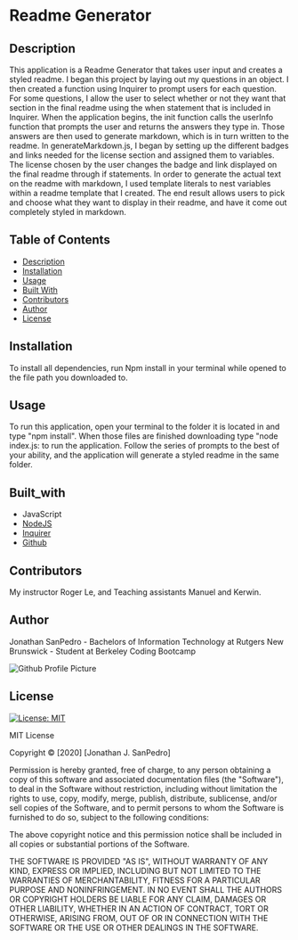 # Readme Generator

## Description
This application is a Readme Generator that takes user input and creates a styled readme. I began this project by laying out my questions in an object. I then created a function using Inquirer to prompt users for each question. For some questions, I allow the user to select whether or not they want that section in the final readme using the when statement that is included in Inquirer. When the application begins, the init function calls the userInfo function that prompts the user and returns the answers they type in. Those answers are then used to generate markdown, which is in turn written to the readme. In generateMarkdown.js, I began by setting up the different badges and links needed for the license section and assigned them to variables. The license chosen by the user changes the badge and link displayed on the final readme through if statements. In order to generate the actual text on the readme with markdown, I used template literals to nest variables within a readme template that I created. The end result allows users to pick and choose what they want to display in their readme, and have it come out completely styled in markdown.
  
## Table of Contents
* [Description](#description)
* [Installation](#installation)
* [Usage](#usage)
* [Built With](#built_with)
* [Contributors](#contributors)
* [Author](#author)
* [License](#license)


## Installation

To install all dependencies, run Npm install in your terminal while opened to the file path you downloaded to. 

## Usage

To run this application, open your terminal to the folder it is located in and type "npm install". When those files are finished downloading type "node index.js: to run the application. Follow the series of prompts to the best of your ability, and the application will generate a styled readme in the same folder. 

## Built_with

* JavaScript
* [NodeJS](https://nodejs.org/en/)
* [Inquirer](https://www.npmjs.com/package/inquirer)
* [Github](https://github.com/)

## Contributors

My instructor Roger Le, and Teaching assistants Manuel and Kerwin.
  
## Author

Jonathan SanPedro - Bachelors of Information Technology at Rutgers New Brunswick - Student at Berkeley Coding Bootcamp
  
![Github Profile Picture](https://github.com/jsp117.png?size=150)

## License

[![License: MIT](https://img.shields.io/badge/License-MIT-yellow.svg)](https://opensource.org/licenses/MIT)

MIT License

Copyright &copy; [2020] [Jonathan J. SanPedro]

Permission is hereby granted, free of charge, to any person obtaining a copy
of this software and associated documentation files (the "Software"), to deal
in the Software without restriction, including without limitation the rights
to use, copy, modify, merge, publish, distribute, sublicense, and/or sell
copies of the Software, and to permit persons to whom the Software is
furnished to do so, subject to the following conditions:

The above copyright notice and this permission notice shall be included in all
copies or substantial portions of the Software.

THE SOFTWARE IS PROVIDED "AS IS", WITHOUT WARRANTY OF ANY KIND, EXPRESS OR
IMPLIED, INCLUDING BUT NOT LIMITED TO THE WARRANTIES OF MERCHANTABILITY,
FITNESS FOR A PARTICULAR PURPOSE AND NONINFRINGEMENT. IN NO EVENT SHALL THE
AUTHORS OR COPYRIGHT HOLDERS BE LIABLE FOR ANY CLAIM, DAMAGES OR OTHER
LIABILITY, WHETHER IN AN ACTION OF CONTRACT, TORT OR OTHERWISE, ARISING FROM,
OUT OF OR IN CONNECTION WITH THE SOFTWARE OR THE USE OR OTHER DEALINGS IN THE
SOFTWARE.